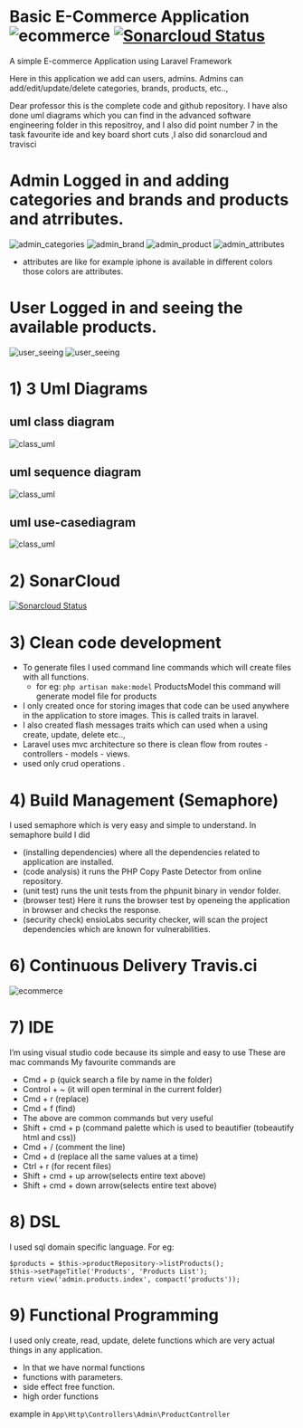 # Basic E-Commerce Application ![ecommerce](https://travis-ci.com/chandravamshi/ecommerce.svg?branch=master) [![Sonarcloud Status](https://sonarcloud.io/api/project_badges/measure?project=com.lapots.breed.judge:judge-rule-engine&metric=alert_status)](https://sonarcloud.io/dashboard?id=chandravamshi_ecommerce)


A simple E-commerce Application using Laravel Framework

Here in this application we add can users, admins. Admins can add/edit/update/delete categories, brands, products, etc..,

Dear professor 
this is the complete code and github repository. I  have also done uml diagrams which you can find in the advanced software engineering folder in this repositroy, and I also did point number 7 in the task favourite ide and key board short cuts
,I also did  sonarcloud and travisci 


# Admin Logged in and adding categories and brands and products and atrributes.

![admin_categories](https://github.com/chandravamshi/ecommerce/blob/master/Advance%20Software%20Engineering/Screenshot%202020-02-14%20at%208.51.17%20PM.png)
![admin_brand](https://github.com/chandravamshi/ecommerce/blob/master/Advance%20Software%20Engineering/Screenshot%202020-02-14%20at%208.52.21%20PM.png)
![admin_product](https://github.com/chandravamshi/ecommerce/blob/master/Advance%20Software%20Engineering/Screenshot%202020-02-14%20at%208.53.58%20PM.png)
![admin_attributes](https://github.com/chandravamshi/ecommerce/blob/master/Advance%20Software%20Engineering/Screenshot%202020-02-14%20at%209.07.40%20PM.png)
* attributes are like for example iphone is available in different colors those colors are attributes.


# User Logged in and seeing the available products.
![user_seeing](https://github.com/chandravamshi/ecommerce/blob/master/Advance%20Software%20Engineering/Screenshot%202020-02-14%20at%209.34.12%20PM.png)
![user_seeing](https://github.com/chandravamshi/ecommerce/blob/master/Advance%20Software%20Engineering/Screenshot%202020-02-14%20at%209.34.22%20PM.png)


# 1) 3 Uml Diagrams
## uml class diagram
![class_uml](https://github.com/chandravamshi/ecommerce/blob/master/Advance%20Software%20Engineering/3%20uml%20diagrams%20/Uml_Class_Diagram.png)

## uml sequence diagram
![class_uml](https://github.com/chandravamshi/ecommerce/blob/master/Advance%20Software%20Engineering/3%20uml%20diagrams%20/Uml_Sequence_Diagram.png)

## uml use-casediagram
![class_uml](https://github.com/chandravamshi/ecommerce/blob/master/Advance%20Software%20Engineering/3%20uml%20diagrams%20/Uml_Usecase_Diagram.png)

# 2) SonarCloud
[![Sonarcloud Status](https://sonarcloud.io/api/project_badges/measure?project=com.lapots.breed.judge:judge-rule-engine&metric=alert_status)](https://sonarcloud.io/dashboard?id=chandravamshi_ecommerce)

# 3) Clean code development
* To generate files I used command line commands which will create files with all functions.
     * for eg: ```php artisan make:model``` ProductsModel  this command will generate model file for products
* I only created once for storing images that code can be used anywhere in the application to store images. This is called traits in laravel.
* I also created flash messages traits which can used when a using create, update, delete etc..,
* Laravel uses mvc architecture so there is clean flow from routes - controllers - models - views.
* used only crud operations .

# 4) Build Management (Semaphore)
I used semaphore which is very easy and simple to understand.
In semaphore build I did
* (installing dependencies) where all the dependencies related to application are installed.
* (code analysis) it runs the PHP Copy Paste Detector from online repository.
* (unit test) runs the unit tests from the phpunit binary in vendor folder.
* (browser test) Here it runs the browser test by openeing the application in browser and checks the response.
* (security check) ensioLabs security checker, will scan the project dependencies which are  known for vulnerabilities.
  

# 6) Continuous Delivery Travis.ci
![ecommerce](https://travis-ci.com/chandravamshi/ecommerce.svg?branch=master)


# 7) IDE
I’m using visual studio code because its simple and easy to use These are mac commands
My favourite commands are
* Cmd + p (quick search a file by name in the folder)
* Control + ~ (it will open terminal in the current folder)
* Cmd + r (replace)
* Cmd + f (find)
* The above are common commands but very useful
* Shift + cmd + p (command palette which is used to beautifier (tobeautify html and css))
* Cmd + / (comment the line)
* Cmd + d (replace all the same values at a time)
* Ctrl + r (for recent files)
* Shift + cmd + up arrow(selects entire text above)
* Shift + cmd + down arrow(selects entire text above)

# 8) DSL
I used sql domain specific language. 
For eg:
``` 
$products = $this->productRepository->listProducts();
$this->setPageTitle('Products', 'Products List');
return view('admin.products.index', compact('products'));

 ```
 # 9) Functional Programming
 I used only create, read, update, delete functions which are very actual things in any application.
 * In that we have normal functions
 * functions with parameters.
 * side effect free function.
 * high order functions

 example in 
 ``` App\Http\Controllers\Admin\ProductController ```
 
    

